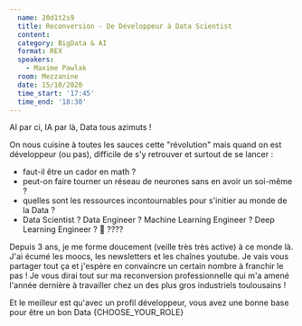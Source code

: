 ```yaml
---
  name: 20d1t2s9
  title: Reconversion - De Développeur à Data Scientist
  content:
  category: BigData & AI
  format: REX
  speakers: 
    - Maxime Pawlak
  room: Mezzanine
  date: 15/10/2020
  time_start: '17:45'
  time_end: '18:30'
---
```

AI par ci, IA par là, Data tous azimuts !

On nous cuisine à toutes les sauces cette "révolution" mais quand on est développeur (ou pas), difficile de s'y retrouver et surtout de se lancer :
- faut-il être un cador en math ?
- peut-on faire tourner un réseau de neurones sans en avoir un soi-même ?
- quelles sont les ressources incontournables pour s'initier au monde de la Data ?
- Data Scientist ? Data Engineer ? Machine Learning Engineer ? Deep Learning Engineer ? 🤔 ????

Depuis 3 ans, je me forme doucement (veille très très active) à ce monde là. J'ai écumé les moocs, les newsletters et les chaînes youtube. Je vais vous partager tout ça et j'espère en convaincre un certain nombre à franchir le pas ! Je vous dirai tout sur ma reconversion professionnelle qui m'a amené l'année dernière à travailler chez un des plus gros industriels toulousains !

Et le meilleur est qu'avec un profil développeur, vous avez une bonne base pour être un bon Data {CHOOSE_YOUR_ROLE}

